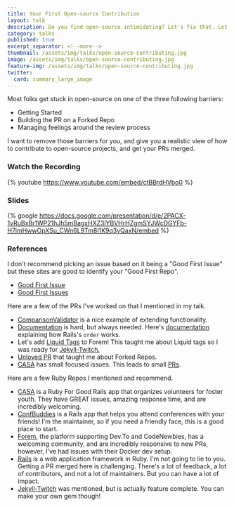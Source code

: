 ```yaml
---
title: Your First Open-source Contribution
layout: talk
description: Do you find open-source intimidating? Let's fix that. Let's talk about how to get started in open-source.
category: talks
published: true
excerpt_separator: <!--more-->
thumbnail: /assets/img/talks/open-source-contributing.jpg
image: /assets/img/talks/open-source-contributing.jpg
feature-img: /assets/img/talks/open-source-contributing.jpg
twitter:
  card: summary_large_image
---
```

Most folks get stuck in open-source on one of the three following barriers:
* Getting Started
* Building the PR on a Forked Repo
* Managing feelings around the review process

I want to remove those barriers for you, and give you a realistic view of how to contribute to open-source projects, and get your PRs merged.
<!--more-->
### Watch the Recording

{% youtube https://www.youtube.com/embed/ctBBrdHVbo0 %}

### Slides

{% google https://docs.google.com/presentation/d/e/2PACX-1vRuBxBr1WP21hJh5mBagxHXZ3lYBVHrHZgmSYJWcDGYFb-H7imHwwOpXSu_CWn6L9Tm8I1K9q3yQaxN/embed %}

### References

I don't recommend picking an issue based on it being a "Good First Issue" but these sites are good to identify your "Good First Repo".
- [Good First Issue](https://goodfirstissue.dev/)
- [Good First Issues](https://goodfirstissues.com/)

Here are a few of the PRs I've worked on that I mentioned in my talk.
- [ComparisonValidator](https://github.com/rails/rails/pull/40095) is a nice example of extending functionality.
- [Documentation](https://github.com/rails/rails/pull/42074/files) is hard, but always needed. Here's [documentation](https://github.com/rails/rails/pull/43018) explaining how Rails's `order` works.
- Let's add [Liquid Tags](https://github.com/forem/forem/pull/10577) to Forem! This taught me about Liquid tags so I was ready for [Jekyll-Twitch.](https://github.com/ChaelCodes/jekyll-twitch)
- [Unloved PR](https://github.com/ChaelCodes/BlaysModsDocs) that taught me about Forked Repos.
- [CASA](https://github.com/rubyforgood/casa/pull/1998) has small focused issues. This leads to small [PRs](https://github.com/rubyforgood/casa/pull/2001).

Here are a few Ruby Repos I mentioned and recommend.
- [CASA](https://github.com/rubyforgood/casa) is a Ruby For Good Rails app that organizes volunteers for foster youth. They have GREAT issues, amazing response time, and are incredibly welcoming.
- [ConfBuddies](https://github.com/ChaelCodes/ConfBuddies) is a Rails app that helps you attend conferences with your friends! I'm the maintainer, so if you need a friendly face, this is a good place to start.
- [Forem](https://github.com/forem/forem), the platform supporting Dev.To and CodeNewbies, has a welcoming community, and are incredibly responsive to new PRs, however, I've had issues with their Docker dev setup.
- [Rails](https://github.com/rails/rails) is a web application framework in Ruby. I'm not going to lie to you. Getting a PR merged here is challenging. There's a lot of feedback, a lot of contributors, and not a lot of maintainers. But you can have a lot of impact.
- [Jekyll-Twitch](https://github.com/ChaelCodes/jekyll-twitch) was mentioned, but is actually feature complete. You can make your own gem though!

